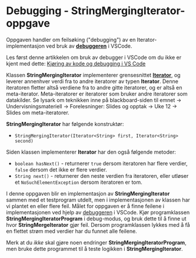 # Debugging - StringMergingIterator-oppgave

Oppgaven handler om feilsøking ("debugging") av en Iterator-implementasjon ved bruk av [**debuggeren**](https://www.ntnu.no/wiki/pages/viewpage.action?pageId=235996724) i VSCode.

Les først denne artikkelen om bruk av debugger i VSCode om du ikke er kjent med dette: [Kjøring av kode og debugging i VS Code](https://www.ntnu.no/wiki/pages/viewpage.action?pageId=235996724)

Klassen **StringMergingIterator** implementerer grensesnittet [**Iterator<String>**](https://www.ntnu.no/wiki/display/tdt4100/Iterasjon+med+Iterator+og+Iterable), og leverer annenhver verdi fra to andre iteratorer av typen **Iterator<String>**. Denne iteratoren fletter altså verdiene fra to andre gitte iteratorer, og er altså en meta-iterator. Meta-iteratorer er iteratorer som bruker andre iteratorer som datakilder. Se lysark om teknikken inne på blackboard-siden til emnet -> Undervisningsmateriell -> Forelesninger: Slides og opptak -> Uke 12 -> Slides om meta-iteratorer.

**StringMergingIterator** har følgende konstruktør:

- `StringMergingIterator(Iterator<String> first, Iterator<String> second)`

Siden klassen implementerer **Iterator<String>** har den også følgende metoder:

- `boolean hasNext()` - returnerer `true` dersom iteratoren har flere verdier, `false` dersom det ikke er flere verdier.
- `String next()` - returnerer den neste verdien fra iteratoren, eller utløser et `NoSuchElementException` dersom iteratoren er tom.

I denne oppgaven blir en implementasjon av **StringMergingIterator** sammen med et testprogram utdelt, men i implementasjonen av klassen har vi plantet en eller flere feil. Målet for oppgaven er å finne feilene i implementasjonen ved hjelp av [debuggeren](https://www.ntnu.no/wiki/pages/viewpage.action?pageId=235996724) i VSCode. Kjør programklassen **StringMergingIteratorProgram** i debug-modus, og bruk dette til å finne ut hvor **StringMergeIterator** gjør feil. Dersom programklassen lykkes med å få en flettet strøm med verdier har du funnet alle feilene.

Merk at du *ikke* skal gjøre noen endringer **StringMergingIteratorProgram**, men bruke dette programmet til å teste logikken i **StringMergingIterator**.
